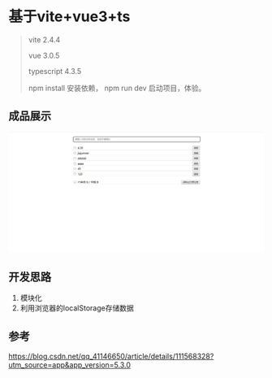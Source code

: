 # 基于vite+vue3+ts

> vite 2.4.4
>
> vue 3.0.5
>
> typescript 4.3.5
>
> npm install 安装依赖， npm run dev 启动项目，体验。

## 成品展示

![image-20210830155427560](https://github.com/oysz/vite_vue3_ts_todolist/blob/master/Snipaste_2022-04-21_11-09-37.png)

## 开发思路

1. 模块化
2. 利用浏览器的localStorage存储数据

## 参考
https://blog.csdn.net/qq_41146650/article/details/111568328?utm_source=app&app_version=5.3.0



